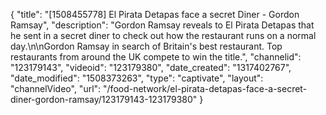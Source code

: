 {
    "title": "[1508455778] El Pirata Detapas face a secret Diner - Gordon Ramsay",
    "description": "Gordon Ramsay reveals to El Pirata Detapas that he sent in a secret diner to check out how the restaurant runs on a normal day.\n\nGordon Ramsay in search of Britain's best restaurant. Top restaurants from around the UK compete to win the title.",
    "channelid": "123179143",
    "videoid": "123179380",
    "date_created": "1317402767",
    "date_modified": "1508373263",
    "type": "captivate",
    "layout": "channelVideo",
    "url": "\/food-network\/el-pirata-detapas-face-a-secret-diner-gordon-ramsay\/123179143-123179380"
}
